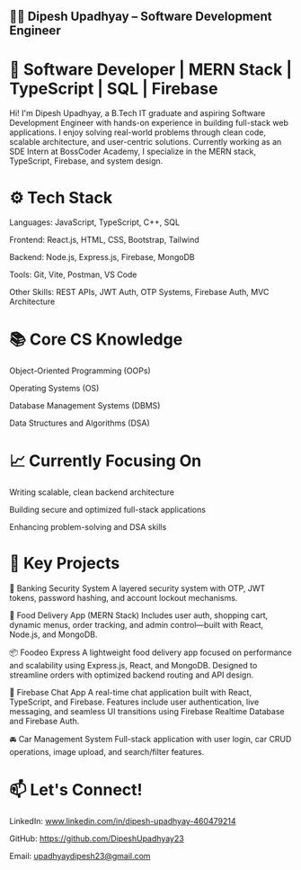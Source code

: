 ## 👨‍💻 Dipesh Upadhyay – Software Development Engineer

# 🚀 Software Developer | MERN Stack | TypeScript | SQL | Firebase

Hi! I'm Dipesh Upadhyay, a B.Tech IT graduate and aspiring Software Development Engineer with hands-on experience in building full-stack web applications. I enjoy solving real-world problems through clean code, scalable architecture, and user-centric solutions. Currently working as an SDE Intern at BossCoder Academy, I specialize in the MERN stack, TypeScript, Firebase, and system design.


# ⚙️ Tech Stack

Languages: JavaScript, TypeScript, C++, SQL

Frontend: React.js, HTML, CSS, Bootstrap, Tailwind

Backend: Node.js, Express.js, Firebase, MongoDB

Tools: Git, Vite, Postman, VS Code

Other Skills: REST APIs, JWT Auth, OTP Systems, Firebase Auth, MVC Architecture

# 📚 Core CS Knowledge

Object-Oriented Programming (OOPs)

Operating Systems (OS)

Database Management Systems (DBMS)

Data Structures and Algorithms (DSA)

# 📈 Currently Focusing On

Writing scalable, clean backend architecture

Building secure and optimized full-stack applications

Enhancing problem-solving and DSA skills

# 🚀 Key Projects

🔐 Banking Security System
A layered security system with OTP, JWT tokens, password hashing, and account lockout mechanisms.

🍔 Food Delivery App (MERN Stack)
Includes user auth, shopping cart, dynamic menus, order tracking, and admin control—built with React, Node.js, and MongoDB.

📦 Foodeo Express
A lightweight food delivery app focused on performance and scalability using Express.js, React, and MongoDB. Designed to streamline orders with optimized backend routing and API design.

💬 Firebase Chat App
A real-time chat application built with React, TypeScript, and Firebase. Features include user authentication, live messaging, and seamless UI transitions using Firebase Realtime Database and Firebase Auth.

🚘 Car Management System
Full-stack application with user login, car CRUD operations, image upload, and search/filter features.

# 📫 Let's Connect!

LinkedIn: www.linkedin.com/in/dipesh-upadhyay-460479214

GitHub: https://github.com/DipeshUpadhyay23

Email: upadhyaydipesh23@gmail.com




<!--
**DipeshUpadhyay23/DipeshUpadhyay23** is a ✨ _special_ ✨ repository because its `README.md` (this file) appears on your GitHub profile.

Here are some ideas to get you started:

- 🔭 I’m currently working on ...
- 🌱 I’m currently learning ...
- 👯 I’m looking to collaborate on ...
- 🤔 I’m looking for help with ...
- 💬 Ask me about ...
- 📫 How to reach me: ...
- 😄 Pronouns: ...
- ⚡ Fun fact: ...
-->
